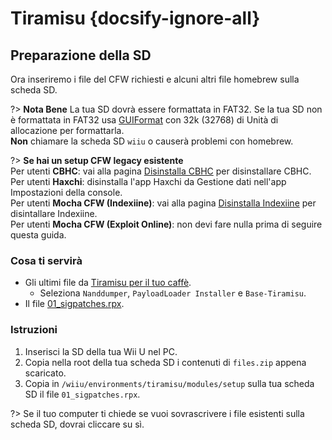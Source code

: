 # Tiramisu {docsify-ignore-all}

## Preparazione della SD

Ora inseriremo i file del CFW richiesti e alcuni altri file homebrew sulla scheda SD.

?> **Nota Bene** La tua SD dovrà essere formattata in FAT32. Se la tua SD non è formattata in FAT32 usa [GUIFormat](http://ridgecrop.co.uk/index.htm?guiformat.htm) con 32k (32768) di Unità di allocazione per formattarla. </br> **Non** chiamare la scheda SD `wiiu` o causerà problemi con homebrew.

?> **Se hai un setup CFW legacy esistente** </br> Per utenti **CBHC**: vai alla pagina [Disinstalla CBHC](../uninstall-cbhc) per disinstallare CBHC. </br> Per utenti **Haxchi**: disinstalla l'app Haxchi da Gestione dati nell'app Impostazioni della console. </br> Per utenti **Mocha CFW (Indexiine)**: vai alla pagina [Disinstalla Indexiine](../uninstall-indexiine) per disintallare Indexiine. </br> Per utenti **Mocha CFW (Exploit Online)**: non devi fare nulla prima di seguire questa guida.

### Cosa ti servirà

- Gli ultimi file da [Tiramisu per il tuo caffè](https://tiramisu.foryour.cafe).
    - Seleziona `Nanddumper`, `PayloadLoader Installer` e `Base-Tiramisu`.
- Il file [01_sigpatches.rpx](/docs/files/01_sigpatches.rpx ":ignore").

### Istruzioni

1. Inserisci la SD della tua Wii U nel PC.
1. Copia nella root della tua scheda SD i contenuti di `files.zip` appena scaricato.
1. Copia in `/wiiu/environments/tiramisu/modules/setup` sulla tua scheda SD il file `01_sigpatches.rpx`.

?> Se il tuo computer ti chiede se vuoi sovrascrivere i file esistenti sulla scheda SD, dovrai cliccare su sì.
